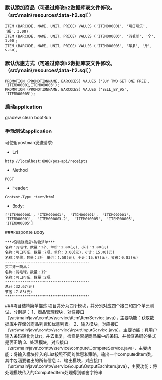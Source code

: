 
### 默认添加商品（可通过修改h2数据库表文件修改。（src\main\resources\data-h2.sql））
```
ITEM (BARCODE, NAME, UNIT, PRICE) VALUES ('ITEM000001', '可口可乐', '瓶', 3.00);
ITEM (BARCODE, NAME, UNIT, PRICE) VALUES ('ITEM000003', '羽毛球', '个', 1.00);
ITEM (BARCODE, NAME, UNIT, PRICE) VALUES ('ITEM000005', '苹果', '斤', 5.50);
```
### 默认优惠方式（可通过修改h2数据库表文件修改。（src\main\resources\data-h2.sql））
```
PROMOTION (PROMOTIONNAME, BARCODES) VALUES ('BUY_TWO_GET_ONE_FREE', 'ITEM000001,ITEM000003');
PROMOTION (PROMOTIONNAME, BARCODES) VALUES ('SELL_BY_95', 'ITEM000005');
```

### 启动application
gradlew clean bootRun

### 手动测试application
可使用postman发送请求:

* Url
```
http://localhost:8080/pos-api/receipts
```

* Method
```
POST
```

* Header: 
```
Content-Type :text/html
```

* Body:
```
['ITEM000001', 'ITEM000001',  'ITEM000001',  'ITEM000001',  'ITEM000001',  'ITEM000003-2',  'ITEM000005',  'ITEM000005',  'ITEM000005']
````

###Response Body
```
***<没钱赚商店>购物清单***                                                                                                                                                                                                  
名称：羽毛球，数量：3个，单价：1.00(元)，小计：2.00(元)                                                                                                                                                                 
名称：可口可乐，数量：7瓶，单价：3.00(元)，小计：15.00(元)                                                                                                                                                             
名称：苹果，数量：3斤，单价：5.50(元)，小计：15.67(元)，节省：0.83(元)                                                                                                                                                   
---------------------------------------
买二赠一商品：                                                                                                                                                                                                              
名称：羽毛球，数量：1个                                                                                                                                                                                                 
名称：可口可乐，数量：2瓶                                                                                                                                                                                              
---------------------------------------
总计：32.67(元)                                                                                                                                                                                                             
节省：7.83(元)                                                                                                                                                                                                              
***************************************
```

###项目结构简单描述
项目共分为四个模块，并分别对应四个接口和四个单元测试，分别是：
1、商品管理模块，对应接口（\src\main\java\com\tw\service\item\ItemService.java），主要功能：获取数据库中存储的商品列表和优惠列表。
2、输入模块，对应接口（\src\main\java\com\tw\service\input\InputService.java），主要功能：将用户输入条码转化为List，并去重复，检查是否是商品库中的条码、并检查条码的格式是否正确
3、处理模块，对应接口（\src\main\java\com\tw\service\compute\ComputeService.java），主要功能：将输入模块传入的List按照不同的优惠和策略，输出一个computedItem类，其中包涵要输出的所有信息
4、输出模块，对应接口（\src\main\java\com\tw\service\ouput\OutputEachItem.java），主要功能：将处理模块传入的ComputedItem处理得到输出字符串
